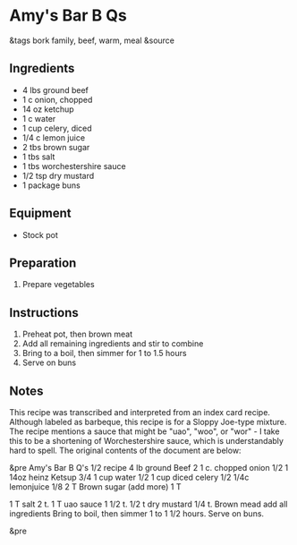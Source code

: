 # Amy's Bar B Qs

&tags bork family, beef, warm, meal
&source 

## Ingredients

- 4 lbs ground beef
- 1 c onion, chopped
- 14 oz ketchup
- 1 c water
- 1 cup celery, diced
- 1/4 c lemon juice
- 2 tbs brown sugar
- 1 tbs salt
- 1 tbs worchestershire sauce
- 1/2 tsp dry mustard
- 1 package buns

## Equipment

- Stock pot

## Preparation

1. Prepare vegetables

## Instructions

1. Preheat pot, then brown meat
2. Add all remaining ingredients and stir to combine
3. Bring to a boil, then simmer for 1 to 1.5 hours
4. Serve on buns

## Notes

This recipe was transcribed and interpreted from an index card recipe. Although labeled as barbeque, this recipe is for a Sloppy Joe-type mixture. The recipe mentions a sauce that might be "uao", "woo", or "wor" - I take this to be a shortening of Worchestershire sauce, which is understandably hard to spell. The original contents of the document are below:

&pre
            Amy's Bar B Q's     1/2 recipe
4 lb ground Beef                    2
1 c. chopped onion                  1/2
1 14oz heinz Ketsup                 3/4
1 cup water                         1/2
1 cup diced celery                  1/2
1/4c lemonjuice                     1/8
2 T Brown sugar (add more)          1 T

1 T salt                            2 t.
1 T uao sauce                       1 1/2 t.
1/2 t dry mustard                   1/4 t.
Brown mead add all ingredients
Bring to boil, then simmer 1 to 1 1/2
hours. Serve on buns.

&pre